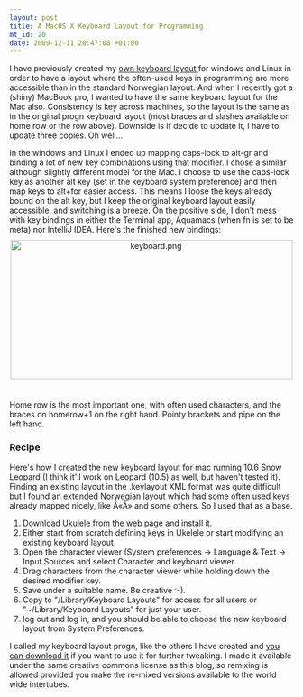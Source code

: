 ```yaml
--- 
layout: post
title: A MacOS X Keyboard Layout for Programming
mt_id: 20
date: 2009-12-11 20:47:08 +01:00
---
```

I have previously created my [own keyboard layout ](http://blog.knuthaugen.no/2009/07/keyboard-layout-and-remapping-for-fun-and-profit.html) for windows and Linux in order to have a layout where the often-used keys in programming are more accessible than in the standard Norwegian layout. And when I recently got a (shiny) MacBook pro, I wanted to have the same keyboard layout for the Mac also. Consistency is key across machines, so the layout is the same as in the original progn keyboard layout (most braces and slashes available on home row or the row above). Downside is if decide to update it, I have to update three copies. Oh well...

In the windows and Linux I ended up mapping caps-lock to alt-gr and binding a lot of new key combinations using that modifier. I chose a similar although slightly different model for the Mac. I choose to use the caps-lock key as another alt key (set in the keyboard system preference) and then map keys to alt+<key>for easier access. This means I loose the keys already bound on the alt key, but I keep the original keyboard layout easily accessible, and switching is a breeze. On the positive side, I don't mess with key bindings in either the Terminal app, Aquamacs (when fn is set to be meta) nor IntelliJ IDEA. Here's the finished new bindings:
<img alt="keyboard.png" src="http://blog.knuthaugen.no/media/screenshot.png" width="500" height="247" class="mt-image-center" style="text-align: center; display: block; margin: 10px auto 20px;" /><br/> Home row is the most important one, with often used characters, and the braces on homerow+1 on the right hand. Pointy brackets and pipe on the left hand. 

### Recipe ###
Here's how I created the new keyboard layout for mac running 10.6 Snow Leopard (I think it'll work on Leopard (10.5) as well, but haven't tested it). Finding an existing layout in the .keylayout XML format was quite difficult but I found an [extended Norwegian layout](http://jardar.nvg.org/mac/tastatur/index.html) which had some often used keys already mapped nicely, like Â«Â» and some others. So I used that as a base.

1. [Download Ukulele from the web page](http://scripts.sil.org/cms/scripts/page.php?site_id=nrsi&id=ukelele) and install it.
2. Either start from scratch defining keys in Ukelele or start modifying an existing keyboard layout.
3. Open the character viewer (System preferences -&gt; Language &amp; Text -&gt; Input Sources and select Character and keyboard viewer
4. Drag characters from the character viewer while holding down the desired modifier key.
5. Save under a suitable name. Be creative :-).
6. Copy to "/Library/Keyboard Layouts" for access for all users or "~/Library/Keyboard Layouts" for just your user.
7. log out and log in, and you should be able to choose the new keyboard layout from System Preferences.

I called my keyboard layout progn, like the others I have created and [you can download it](http://blog.knuthaugen.no/media/progn.keylayout) if you want to use it for further tweaking. I made it available under the same creative commons license as this blog, so remixing is allowed provided you make the re-mixed versions available to the world wide intertubes. 
